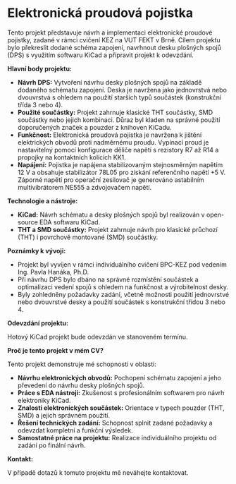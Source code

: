 # Elektronická proudová pojistka

Tento projekt představuje návrh a implementaci elektronické proudové pojistky, zadané v rámci cvičení KEZ na VUT FEKT v Brně. Cílem projektu bylo překreslit dodané schéma zapojení, navrhnout desku plošných spojů (DPS) s využitím softwaru KiCad a připravit projekt k odevzdání.

**Hlavní body projektu:**

* **Návrh DPS:** Vytvoření návrhu desky plošných spojů na základě dodaného schématu zapojení. Deska je navržena jako jednovrstvá nebo dvouvrstvá s ohledem na použití starších typů součástek (konstrukční třída 3 nebo 4).
* **Použité součástky:** Projekt zahrnuje klasické THT součástky, SMD součástky nebo jejich kombinaci. Důraz byl kladen na správné použití doporučených značek a pouzder z knihoven KiCadu.
* **Funkčnost:** Elektronická proudová pojistka je navržena k jištění elektrických obvodů proti nadměrnému proudu. Vypínací proud je nastavitelný pomocí konfigurace děliče napětí s rezistory R7 až R14 a propojky na kontaktních kolících KK1.
* **Napájení:** Pojistka je napájena stabilizovaným stejnosměrným napětím 12 V a obsahuje stabilizátor 78L05 pro získání referenčního napětí +5 V. Záporné napětí pro operační zesilovač je generováno astabilním multivibrátorem NE555 a zdvojovačem napětí.

**Technologie a nástroje:**

* **KiCad:** Návrh schématu a desky plošných spojů byl realizován v open-source EDA softwaru KiCad.
* **THT a SMD součástky:** Projekt zahrnuje návrh pro klasické průchozí (THT) i povrchově montované (SMD) součástky.

**Poznámky k vývoji:**

* Projekt byl vyvíjen v rámci individuálního cvičení BPC-KEZ pod vedením Ing. Pavla Hanáka, Ph.D.
* Při návrhu DPS bylo dbáno na správné rozmístění součástek a optimalizaci vedení spojů s ohledem na funkčnost a výrobitelnost desky.
* Byly zohledněny požadavky zadání, včetně možnosti použití jednovrstvé nebo dvouvrstvé desky a použití součástek s konstrukční třídou 3 nebo 4.

**Odevzdání projektu:**

Hotový KiCad projekt bude odevzdán ve stanoveném termínu. 

**Proč je tento projekt v mém CV?**

Tento projekt demonstruje mé schopnosti v oblasti:

* **Návrhu elektronických obvodů:** Pochopení schématu zapojení a jeho převedení do návrhu desky plošných spojů.
* **Práce s EDA nástroji:** Zkušenost s profesionálním softwarem pro návrh elektroniky KiCad.
* **Znalosti elektronických součástek:** Orientace v typech pouzder (THT, SMD) a jejich správném použití.
* **Řešení technických zadání:** Schopnost splnit zadané požadavky a odevzdat kompletní a funkční výsledek.
* **Samostatné práce na projektu:** Realizace individuálního projektu od zadání po finální návrh.

**Kontakt:**

V případě dotazů k tomuto projektu mě neváhejte kontaktovat.
